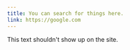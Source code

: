 ```yaml
---
title: You can search for things here.
link: https://google.com
---
```


This text shouldn't show up on the site.